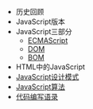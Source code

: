 * 历史回顾
* JavaScript版本
* JavaScript三部分
  * [ECMAScript](./ECMAScript.md)
  * [DOM](./Dom.md)
  * [BOM](Bom.md)
* HTML中的JavaScript
* [JavaScript设计模式](./Design.md)
* [JavaScript算法](./Algorithm.md)
* [代码编写语录](./CodeWordRecord.md)